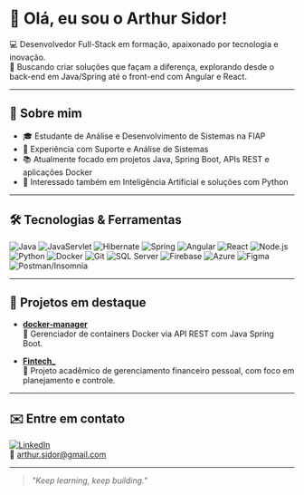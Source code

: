 # 👋 Olá, eu sou o Arthur Sidor!

💻 Desenvolvedor Full-Stack em formação, apaixonado por tecnologia e inovação.  
🎯 Buscando criar soluções que façam a diferença, explorando desde o back-end em Java/Spring até o front-end com Angular e React.

---

## 🚀 Sobre mim

- 🎓 Estudante de Análise e Desenvolvimento de Sistemas na FIAP
- 💼 Experiência com Suporte e Análise de Sistemas
- 📚 Atualmente focado em projetos Java, Spring Boot, APIs REST e aplicações Docker
- 🧠 Interessado também em Inteligência Artificial e soluções com Python

---

## 🛠️ Tecnologias & Ferramentas

![Java](https://img.shields.io/badge/-Java-007396?style=flat&logo=java)
![JavaServlet](https://img.shields.io/badge/-JavaServlet-007396?style=flat&logo=java)
![Hibernate](https://img.shields.io/badge/-Hibernate-007396?style=flat&logo=java)
![Spring](https://img.shields.io/badge/-Spring%20Boot-6DB33F?style=flat&logo=springboot)
![Angular](https://img.shields.io/badge/-Angular-DD0031?style=flat&logo=angular)
![React](https://img.shields.io/badge/-React-DD0031?style=flat&logo=angular)
![Node.js](https://img.shields.io/badge/-Node.js-339933?style=flat&logo=node.js)
![Python](https://img.shields.io/badge/-Python-3776AB?style=flat&logo=python)
![Docker](https://img.shields.io/badge/-Docker-2496ED?style=flat&logo=docker)
![Git](https://img.shields.io/badge/-Git-F05032?style=flat&logo=git)
![SQL Server](https://img.shields.io/badge/-T--SQL-CC2927?style=flat&logo=microsoftsqlserver)
![Firebase](https://img.shields.io/badge/-Firebase-CC2927?style=flat&logo=microsoftsqlserver)
![Azure](https://img.shields.io/badge/-Azure-CC2927?style=flat&logo=microsoftsqlserver)
![Figma](https://img.shields.io/badge/-Figma-F05032?style=flat&logo=git)
![Postman/Insomnia](https://img.shields.io/badge/-Postman/Insomnia-DD0031?style=flat&logo)

---

## 📂 Projetos em destaque

- [**docker-manager**](https://github.com/Arthur-Sidor/docker-manager)  
  🔧 Gerenciador de containers Docker via API REST com Java Spring Boot.

- [**Fintech_**](https://github.com/Arthur-Sidor/Fintech_)  
  💸 Projeto acadêmico de gerenciamento financeiro pessoal, com foco em planejamento e controle.

---

## ✉️ Entre em contato

[![LinkedIn](https://img.shields.io/badge/-LinkedIn-0077B5?style=flat&logo=linkedin)](https://linkedin.com/in/arthur-sidor)  
📧 arthur.sidor@gmail.com

---

> _"Keep learning, keep building."_

